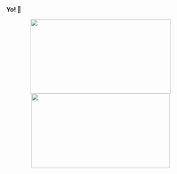### Yo! 👋

<!--
**AndresRicci93/AndresRicci93** is a ✨ _special_ ✨ repository because its `README.md` (this file) appears on your GitHub profile.

Here are some ideas to get you started:

- 🔭 I’m currently working on ...
- 🌱 I’m currently learning ...
- 👯 I’m looking to collaborate on ...
- 🤔 I’m looking for help with ...
- 💬 Ask me about ...
- 📫 How to reach me: ...
- 😄 Pronouns: ...
- ⚡ Fun fact: ...
-->
<p align="center">
<a href="https://github.com/AndresRicci93">
 <img height="200px" width="375px" src="https://github-readme-stats.vercel.app/api?username=andresricci93&count_private=true" />
 <img height="200px" width="370px" src="https://github-readme-stats.vercel.app/api/top-langs/?username=andresricci93&layout=compact" />
</a>
</p>
